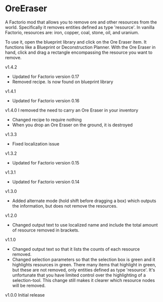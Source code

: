 # OreEraser
A Factorio mod that allows you to remove ore and other resources from the world. Specifically it removes entities defined as type 'resource'. In vanilla Factorio, resources are: iron, copper, coal, stone, oil, and uranium.

To use it, open the blueprint library and click on the Ore Eraser item. It functions like a Blueprint or Deconstruction Planner. With the Ore Eraser in hand, click and drag a rectangle encompassing the resource you want to remove.

v1.4.2
  - Updated for Factorio version 0.17
  - Removed recipe. Is now found on blueprint library

v1.4.1
  - Updated for Factorio version 0.16

v1.4.0
  I removed the need to carry an Ore Eraser in your inventory
  - Changed recipe to require nothing
  - When you drop an Ore Eraser on the ground, it is destroyed
  
v1.3.3
  - Fixed localization issue

v1.3.2
  - Updated for Factorio version 0.15

v1.3.1
  - Updated for Factorio version 0.14
  
v1.3.0
  - Added alternate mode (hold shift before dragging a box) which outputs the information, but does not remove the resources.
  
v1.2.0
  - Changed output text to use localized name and include the total amount of resource removed in brackets.

v1.1.0
  - Changed output text so that it lists the counts of each resource removed.
  - Changed selection parameters so that the selection box is green and it highlights resources in green. There many items that highlight in green, but these are not removed, only entities defined as type 'resource'. It's unfortunate that you have limited control over the highlighting of a selection-tool. This change still makes it clearer which resource nodes will be removed.

v1.0.0
  Initial release
